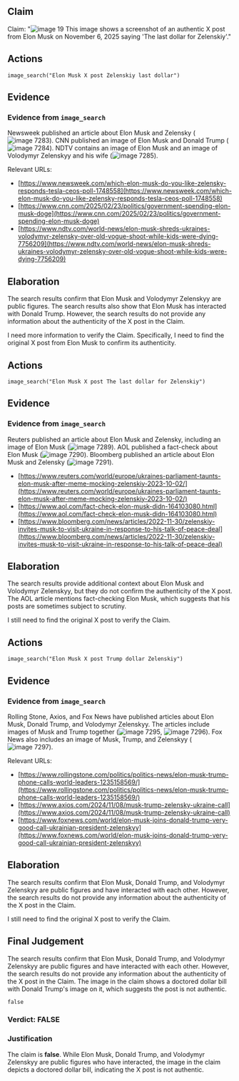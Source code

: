 ## Claim
Claim: "![image 19](media/60.jpg) This image shows a screenshot of an authentic X post from Elon Musk on November 6, 2025 saying 'The last dollar for Zelenskiy'."

## Actions
```
image_search("Elon Musk X post Zelenskiy last dollar")
```

## Evidence
### Evidence from `image_search`
Newsweek published an article about Elon Musk and Zelensky (![image 7283](media/2025-08-29_23-28-1756510137-799136.jpg)). CNN published an image of Elon Musk and Donald Trump (![image 7284](media/2025-08-29_23-28-1756510138-053321.jpg)). NDTV contains an image of Elon Musk and an image of Volodymyr Zelenskyy and his wife (![image 7285](media/2025-08-29_23-28-1756510139-264978.jpg)).

Relevant URLs:
*   [https://www.newsweek.com/which-elon-musk-do-you-like-zelensky-responds-tesla-ceos-poll-1748558](https://www.newsweek.com/which-elon-musk-do-you-like-zelensky-responds-tesla-ceos-poll-1748558)
*   [https://www.cnn.com/2025/02/23/politics/government-spending-elon-musk-doge](https://www.cnn.com/2025/02/23/politics/government-spending-elon-musk-doge)
*   [https://www.ndtv.com/world-news/elon-musk-shreds-ukraines-volodymyr-zelensky-over-old-vogue-shoot-while-kids-were-dying-7756209](https://www.ndtv.com/world-news/elon-musk-shreds-ukraines-volodymyr-zelensky-over-old-vogue-shoot-while-kids-were-dying-7756209)


## Elaboration
The search results confirm that Elon Musk and Volodymyr Zelenskyy are public figures. The search results also show that Elon Musk has interacted with Donald Trump. However, the search results do not provide any information about the authenticity of the X post in the Claim.

I need more information to verify the Claim. Specifically, I need to find the original X post from Elon Musk to confirm its authenticity.


## Actions
```
image_search("Elon Musk X post The last dollar for Zelenskiy")
```

## Evidence
### Evidence from `image_search`
Reuters published an article about Elon Musk and Zelensky, including an image of Elon Musk (![image 7289](media/2025-08-29_23-29-1756510152-607509.jpg)). AOL published a fact-check about Elon Musk (![image 7290](media/2025-08-29_23-29-1756510153-128517.jpg)). Bloomberg published an article about Elon Musk and Zelensky (![image 7291](media/2025-08-29_23-29-1756510155-542985.jpg)).
*   [https://www.reuters.com/world/europe/ukraines-parliament-taunts-elon-musk-after-meme-mocking-zelenskiy-2023-10-02/](https://www.reuters.com/world/europe/ukraines-parliament-taunts-elon-musk-after-meme-mocking-zelenskiy-2023-10-02/)
*   [https://www.aol.com/fact-check-elon-musk-didn-164103080.html](https://www.aol.com/fact-check-elon-musk-didn-164103080.html)
*   [https://www.bloomberg.com/news/articles/2022-11-30/zelenskiy-invites-musk-to-visit-ukraine-in-response-to-his-talk-of-peace-deal](https://www.bloomberg.com/news/articles/2022-11-30/zelenskiy-invites-musk-to-visit-ukraine-in-response-to-his-talk-of-peace-deal)

## Elaboration
The search results provide additional context about Elon Musk and Volodymyr Zelenskyy, but they do not confirm the authenticity of the X post. The AOL article mentions fact-checking Elon Musk, which suggests that his posts are sometimes subject to scrutiny.

I still need to find the original X post to verify the Claim.


## Actions
```
image_search("Elon Musk X post Trump dollar Zelenskiy")
```

## Evidence
### Evidence from `image_search`
Rolling Stone, Axios, and Fox News have published articles about Elon Musk, Donald Trump, and Volodymyr Zelenskyy. The articles include images of Musk and Trump together (![image 7295](media/2025-08-29_23-29-1756510188-583919.jpg), ![image 7296](media/2025-08-29_23-29-1756510189-909561.jpg)). Fox News also includes an image of Musk, Trump, and Zelenskyy (![image 7297](media/2025-08-29_23-29-1756510190-767615.jpg)).

Relevant URLs:
*   [https://www.rollingstone.com/politics/politics-news/elon-musk-trump-phone-calls-world-leaders-1235158569/](https://www.rollingstone.com/politics/politics-news/elon-musk-trump-phone-calls-world-leaders-1235158569/)
*   [https://www.axios.com/2024/11/08/musk-trump-zelensky-ukraine-call](https://www.axios.com/2024/11/08/musk-trump-zelensky-ukraine-call)
*   [https://www.foxnews.com/world/elon-musk-joins-donald-trump-very-good-call-ukrainian-president-zelenskyy](https://www.foxnews.com/world/elon-musk-joins-donald-trump-very-good-call-ukrainian-president-zelenskyy)


## Elaboration
The search results confirm that Elon Musk, Donald Trump, and Volodymyr Zelenskyy are public figures and have interacted with each other. However, the search results do not provide any information about the authenticity of the X post in the Claim.

I still need to find the original X post to verify the Claim.


## Final Judgement
The search results confirm that Elon Musk, Donald Trump, and Volodymyr Zelenskyy are public figures and have interacted with each other. However, the search results do not provide any information about the authenticity of the X post in the Claim. The image in the claim shows a doctored dollar bill with Donald Trump's image on it, which suggests the post is not authentic.

`false`

### Verdict: FALSE

### Justification
The claim is **false**. While Elon Musk, Donald Trump, and Volodymyr Zelenskyy are public figures who have interacted, the image in the claim depicts a doctored dollar bill, indicating the X post is not authentic.
